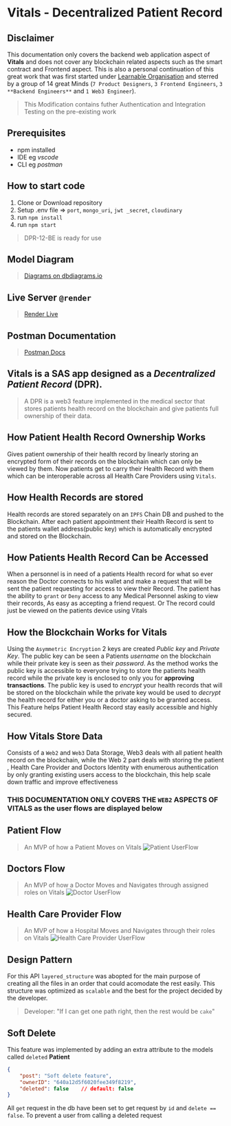 # Vitals - Decentralized Patient Record

## **Disclaimer**
 This documentation only covers the backend web application aspect of **Vitals** and does not cover any blockchain related aspects such as the smart contract and Frontend aspect. This is also a personal continuation of this great work that was first started under [Learnable Organisation](https://github.com/learnable-2022) and sterred by a group of 14 great Minds (`7 Product Designers`, `3 Frontend Engineers`, `3 **Backend Engineers**` and `1 Web3 Engineer`).

> This Modification contains futher Authentication and Integration Testing on the pre-existing work

## Prerequisites
-   npm installed
-   IDE eg _vscode_
-   CLI eg _postman_

## How to start code
1.  Clone or Download repository
2.  Setup .env file => `port`, `mongo_uri`, `jwt _secret`, `cloudinary`
2.  run `npm install`
3.  run `npm start`
>   DPR-12-BE is ready for use

## Model Diagram
>   [Diagrams on dbdiagrams.io](https://dbdiagram.io/d/646c9bdcdca9fb07c49993a3)

## Live Server `@render`
>   [Render Live](https://vitals-8myt.onrender.com)

## Postman Documentation
>   [Postman Docs](https://documenter.getpostman.com/view/19026826/2s93m7X2Jc)

## **Vitals** is a SAS app designed as a _Decentralized Patient Record_ (**DPR**).

> A DPR is a web3 feature implemented in the medical sector that stores patients health record on the blockchain and give patients full ownership of their data. 

## How Patient Health Record Ownership Works 
Gives patient ownership of their health record by linearly storing an encrypted form of their records on the blockchain which can only be viewed by them. Now patients get to carry their Health Record with them which can be interoperable across all Health Care Providers using `Vitals`.

## How Health Records are stored 
 Health records are stored separately on an `IPFS` Chain DB and pushed to the Blockchain. After each patient appointment their Health Record is sent to the patients wallet address(public key) which is automatically encrypted and stored on the Blockchain.

## How Patients Health Record Can be Accessed
When a personnel is in need of a patients Health record for what so ever reason the Doctor connects to his wallet and make a request that will be sent the patient requesting for access to view their Record. The patient has the ability to `grant` or `Deny` access to any Medical Personnel asking to view their records, As easy as accepting a friend request. Or The record could just be viewed on the patients device using Vitals

## How the Blockchain Works for Vitals 
Using the `Asymmetric Encryption` 2 keys are created _Public key_ and _Private Key_. The public key can be seen a Patients _username_ on the blockchain while their private key is seen as their _password_. As the method works the public key is accessible to everyone trying to store the patients health record while the private key is enclosed to only you for **approving transactions**. The public key is used to _encrypt_ your health records that will be stored on the blockchain while the private key would be used to _decrypt_ the health record for either you or a doctor asking to be granted access. This Feature helps Patient Health Record stay easily accessible and highly secured.

## How Vitals Store Data  
Consists of a `Web2` and `Web3` Data Storage, Web3 deals with all patient health record on the blockchain, while the Web 2 part deals with storing the patient , Health Care Provider and Doctors Identity with enumerous authentication by only granting existing users access to the blockchain, this help scale down traffic and improve effectiveness

### THIS DOCUMENTATION ONLY COVERS THE `WEB2` ASPECTS OF VITALS as the user flows are displayed below

## Patient Flow
> An MVP of how a Patient Moves on Vitals 
![Patient UserFlow](https://res.cloudinary.com/prog-bio/image/upload/v1687747505/WhatsApp_Image_2023-06-26_at_03.39.38_i1soly.jpg)

## Doctors Flow
> An MVP of how a Doctor Moves and Navigates through assigned roles on Vitals 
![Doctor UserFlow](https://res.cloudinary.com/prog-bio/image/upload/v1687747591/WhatsApp_Image_2023-06-26_at_03.39.38_1_f6xgbq.jpg)

## Health Care Provider Flow
> An MVP of how a Hospital Moves and Navigates through their roles on Vitals 
![Health Care Provider UserFlow](https://res.cloudinary.com/prog-bio/image/upload/v1687748669/WhatsApp_Image_2023-06-26_at_04.02.13_uxvpu9.jpg)


## Design Pattern
For this API `layered_structure` was abopted for the main purpose of creating 
all the files in an order that could acomodate the rest easily. This structure was optimized 
as `scalable` and the best for the project decided by the developer. 
> Developer: "If I can get one path right, then the rest would be `cake`"
    
## **Soft Delete** 
This feature was implemented by adding an extra attribute to the models called `deleted`
**Patient**
```json
{
    "post": "Soft delete feature",
    "ownerID": "640a12d5f6020fee349f8219",
    "deleted": false    // default: false
}
```
All `get` request in the db have been set to get request by `id` and `delete == false`. To prevent a user from calling a 
deleted request 